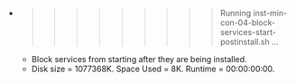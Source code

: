 * >>>>>>>>> Running inst-min-con-04-block-services-start-postinstall.sh ...
  * Block services from starting after they are being installed.
  * Disk size = 1077368K. Space Used = 8K. Runtime = 00:00:00:00.
